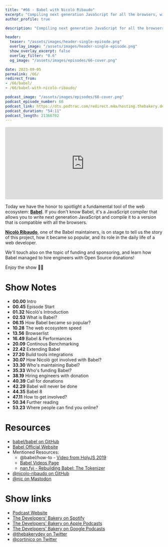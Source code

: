 ```yaml
---
title: "#66 - Babel with Nicolò Ribaudo"
excerpt: "Compiling next generation JavaScript for all the browsers, with Babel and Nicolò Ribaudo"
author_profile: true

description: "Compiling next generation JavaScript for all the browsers, with Babel and Nicolò Ribaudo"

header:
  teaser: "/assets/images/header-single-episode.png"
  overlay_image: "/assets/images/header-single-episode.png"
  show_overlay_excerpt: false
  overlay_filter: "0.6"
  og_image: "/assets/images/episodes/66-cover.png"

date: 2023-09-05
permalink: /66/
redirect_from:
- /66/babel/
- /66/babel-with-nicolò-ribaudo/

podcast_image: "/assets/images/episodes/66-cover.png"
podcast_episode_number: 66
podcast_link: https://dts.podtrac.com/redirect.m4a/hosting.thebakery.dev/66-thedevelopersbakery-babel.m4a
podcast_duration: "54:11"
podcast_length: 21366702
---
```


<iframe src="https://open.spotify.com/embed-podcast/show/4jV6Yoz7D38sZJlYMzJm3k" width="100%" height="232" frameborder="0" allowtransparency="true" allow="encrypted-media"></iframe>

Today we have the honor to spotlight a fundamental tool of the web ecosystem: [**Babel**](https://github.com/babel/babel). If you don't know Babel, it's a JavaScript compiler that allows you to write next generation JavaScript and compile it to a version that is compatible with all the browsers.

[**Nicolò Ribaudo**](https://tech.lgbt/@nic), one of the Babel maintainers, is on stage to tell us the story of this project, how it became so popular, and its role in the daily life of a web developer.

We'll touch also on the topic of funding and sponsoring, and learn how Babel managed to hire engineers with Open Source donations!

Enjoy the show 👨‍🍳

# Show Notes

- **00.00** Intro
- **00.45** Episode Start
- **01.32** Nicolò's Introduction
- **02.53** What is Babel?
- **06.15** How Babel became so popular?
- **10.28** The web ecosystem speed
- **13.56** Browserlist
- **16.49** Babel & Performances
- **20.09** Continous Benchmarking
- **22.42** Extending Babel
- **27.20** Build tools integrations
- **30.07** How Nicolò got involved with Babel?
- **33.30** Who's maintaining Babel?
- **35.33** Who's funding Babel?
- **38.19** Hiring engineers with donation
- **40.39** Call for donations
- **42.29** Babel will never be done
- **44.35** Babel 8
- **47.11** How to get involved?
- **50.34** Further reading
- **53.23** Where people can find you online?

# Resources

* <i class="fab fa-github"></i> [babel/babel on GitHub](https://github.com/babel/babel)
* <i class="fas fa-link"></i> [Babel Official Website](https://babel.dev/)
* Mentioned Resources:
    * <i class="fab fa-youtube"></i> @babel/how-to - [Video from HolyJS 2019](https://youtu.be/UeVq_U5obnE?si=Ox4kp44G4htjHf_6)
    * <i class="fas fa-link"></i> [Babel Videos Page](https://babel.dev/videos/)
    * <i class="fas fa-link"></i> [nan.fyi - Rebuilding Babel: The Tokenizer](https://www.nan.fyi/tokenizer)
* <i class="fab fa-github"></i> [@nicolo-ribaudo on GitHub](https://github.com/nicolo-ribaudo)
* <i class="fab fa-mastodon"></i> [@nic on Mastodon](https://tech.lgbt/@nic)

# Show links

* <i class="fas fa-link"></i> [Podcast Website](https://thebakery.dev)
* <i class="fab fa-spotify"></i> [The Developers' Bakery on Spotify](https://open.spotify.com/show/4jV6Yoz7D38sZJlYMzJm3k?si=AL3ske_0R_CKlEScMhYhug)
* <i class="fas fa-podcast"></i> [The Developers' Bakery on Apple Podcasts](https://podcasts.apple.com/us/podcast/the-developers-bakery/id1542849034)
* <i class="fab fa-google-play"></i> [The Developers' Bakery on Google Podcasts](https://podcasts.google.com/feed/aHR0cHM6Ly90aGViYWtlcnkuZGV2L3BvZGNhc3QueG1s)
* <i class="fab fa-twitter"></i> [@thebakerydev on Twitter](https://twitter.com/thebakerydev)
* <i class="fab fa-twitter"></i> [@cortinico on Twitter](https://twitter.com/cortinico)
